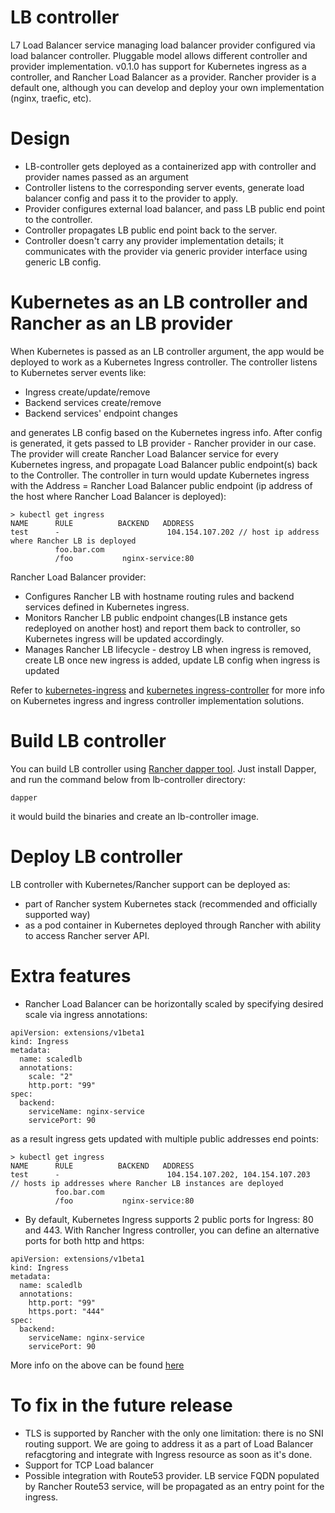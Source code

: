 # LB controller

L7 Load Balancer service managing load balancer provider configured via load balancer controller.
Pluggable model allows different controller and provider implementation. v0.1.0 has support for Kubernetes ingress as a controller, and Rancher Load Balancer as a provider. 
Rancher provider is a default one, although you can develop and deploy your own implementation (nginx, traefic, etc). 

# Design

* LB-controller gets deployed as a containerized app with controller and provider names passed as an argument
* Controller listens to the corresponding server events, generate load balancer config and pass it to the provider to apply.
* Provider configures external load balancer, and pass LB public end point to the controller. 
* Controller propagates LB public end point back to the server.
* Controller doesn't carry any provider implementation details; it communicates with the provider via generic provider interface using generic LB config.

# Kubernetes as an LB controller and Rancher as an LB provider

When Kubernetes is passed as an LB controller argument, the app would be deployed to work as a Kubernetes Ingress controller.
The controller listens to Kubernetes server events like:

* Ingress create/update/remove
* Backend services create/remove
* Backend services' endpoint changes 

and generates LB config based on the Kubernetes ingress info. After config is generated, it gets passed to LB provider - Rancher provider in our case.
The provider will create Rancher Load Balancer service for every Kubernetes ingress, and propagate Load Balancer public endpoint(s) back to the Controller.
The controller in turn would update Kubernetes ingress with the Address = Rancher Load Balancer public endpoint (ip address of the host where Rancher Load Balancer is deployed):

```
> kubectl get ingress
NAME      RULE          BACKEND   ADDRESS
test      -                        104.154.107.202 // host ip address where Rancher LB is deployed
          foo.bar.com
          /foo           nginx-service:80

```


Rancher Load Balancer provider:

* Configures Rancher LB with hostname routing rules and backend services defined in Kubernetes ingress.
* Monitors Rancher LB public endpoint changes(LB instance gets redeployed on another host) and report them back to controller, so Kubernetes ingress will be updated accordingly.
* Manages Rancher LB lifecycle - destroy LB when ingress is removed, create LB once new ingress is added, update LB config when ingress is updated

Refer to [kubernetes-ingress](//kubernetes.io/docs/user-guide/ingress/) and [kubernetes ingress-controller](//github.com/kubernetes/contrib/blob/master/ingress/controllers/README.md) for more info on Kubernetes ingress and ingress controller implementation solutions.

# Build LB controller

You can build LB controller using [Rancher dapper tool](//github.com/rancher/dapper). Just install Dapper, and run the command below from lb-controller directory:

```
dapper
```

it would build the binaries and create an lb-controller image.


# Deploy LB controller

LB controller with Kubernetes/Rancher support can be deployed as:

* part of Rancher system Kubernetes stack (recommended and officially supported way)
* as a pod container in Kubernetes deployed through Rancher with ability to access Rancher server API.

# Extra features

* Rancher Load Balancer can be horizontally scaled by specifying desired scale via ingress annotations:

```
apiVersion: extensions/v1beta1
kind: Ingress
metadata:
  name: scaledlb
  annotations:
    scale: "2"
    http.port: "99"
spec:
  backend:
    serviceName: nginx-service
    servicePort: 90
```

as a result ingress gets updated with multiple public addresses end points:

```
> kubectl get ingress
NAME      RULE          BACKEND   ADDRESS
test      -                        104.154.107.202, 104.154.107.203  // hosts ip addresses where Rancher LB instances are deployed
          foo.bar.com
          /foo           nginx-service:80

```

* By default, Kubernetes Ingress supports 2 public ports for Ingress: 80 and 443. With Rancher Ingress controller, you can define an alternative ports for both http and https:

```
apiVersion: extensions/v1beta1
kind: Ingress
metadata:
  name: scaledlb
  annotations:
    http.port: "99"
    https.port: "444"
spec:
  backend:
    serviceName: nginx-service
    servicePort: 90
```

More info on the above can be found [here](https://docs.rancher.com/rancher/v1.5/en/kubernetes/ingress/)


# To fix in the future release

* TLS is supported by Rancher with the only one limitation: there is no SNI routing support. We are going to address it as a part of Load Balancer refacgtoring and integrate with Ingress resource as soon as it's done.
* Support for TCP Load balancer
* Possible integration with Route53 provider. LB service FQDN populated by Rancher Route53 service, will be propagated as an entry point for the ingress.
